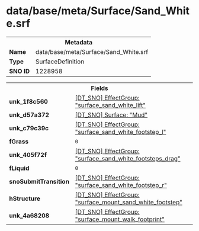 <h1>data/base/meta/Surface/Sand_White.srf</h1><table><tr><th colspan="100%">Metadata</th></tr><tr><td><b>Name</b></td><td>data/base/meta/Surface/Sand_White.srf</td></tr><tr><td><b>Type</b></td><td>SurfaceDefinition</td></tr><tr><td><b>SNO ID</b></td><td>1228958</td></tr></table>

<table><tr><th colspan="100%">Fields</th></tr><tr><td><b>unk_1f8c560</b></td><td><a href="..\EffectGroup\surface_sand_white_lift.efg">[DT_SNO] EffectGroup: "surface_sand_white_lift"</a></td></tr><tr><td><b>unk_d57a372</b></td><td><a href="Mud.srf">[DT_SNO] Surface: "Mud"</a></td></tr><tr><td><b>unk_c79c39c</b></td><td><a href="..\EffectGroup\surface_sand_white_footstep_l.efg">[DT_SNO] EffectGroup: "surface_sand_white_footstep_l"</a></td></tr><tr><td><b>fGrass</b></td><td><code>0</code></td></tr><tr><td><b>unk_405f72f</b></td><td><a href="..\EffectGroup\surface_sand_white_footsteps_drag.efg">[DT_SNO] EffectGroup: "surface_sand_white_footsteps_drag"</a></td></tr><tr><td><b>fLiquid</b></td><td><code>0</code></td></tr><tr><td><b>snoSubmitTransition</b></td><td><a href="..\EffectGroup\surface_sand_white_footstep_r.efg">[DT_SNO] EffectGroup: "surface_sand_white_footstep_r"</a></td></tr><tr><td><b>hStructure</b></td><td><a href="..\EffectGroup\surface_mount_sand_white_footstep.efg">[DT_SNO] EffectGroup: "surface_mount_sand_white_footstep"</a></td></tr><tr><td><b>unk_4a68208</b></td><td><a href="..\EffectGroup\surface_mount_walk_footprint.efg">[DT_SNO] EffectGroup: "surface_mount_walk_footprint"</a></td></tr></table>

